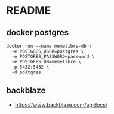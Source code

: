 # README

## docker postgres
```
docker run --name memelibre-db \
  -e POSTGRES_USER=postgres \
  -e POSTGRES_PASSWORD=password \
  -e POSTGRES_DB=memelibre \
  -p 5432:5432 \
  -d postgres
  ```
## backblaze
- https://www.backblaze.com/apidocs/
